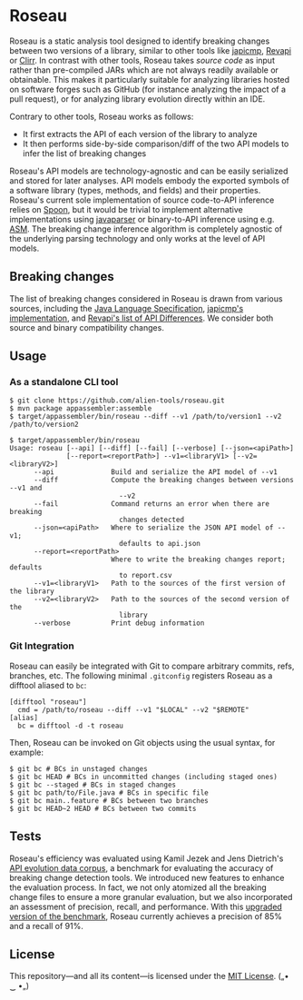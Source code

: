 # Roseau
Roseau is a static analysis tool designed to identify breaking changes between two versions of a library, similar to other tools like [japicmp](https://github.com/siom79/japicmp/), [Revapi](https://github.com/revapi/revapi/) or [Clirr](https://github.com/ebourg/clirr).
In contrast with other tools, Roseau takes *source code* as input rather than pre-compiled JARs which are not always readily available or obtainable.
This makes it particularly suitable for analyzing libraries hosted on software forges such as GitHub (for instance analyzing the impact of a pull request), or for analyzing library evolution directly within an IDE.

Contrary to other tools, Roseau works as follows:
  - It first extracts the API of each version of the library to analyze
  - It then performs side-by-side comparison/diff of the two API models to infer the list of breaking changes

Roseau's API models are technology-agnostic and can be easily serialized and stored for later analyses.
API models embody the exported symbols of a software library (types, methods, and fields) and their properties.
Roseau's current sole implementation of source code-to-API inference relies on [Spoon](https://github.com/INRIA/spoon), but it would be trivial to implement alternative implementations using [javaparser](https://github.com/javaparser/javaparser/) or binary-to-API inference using e.g. [ASM](https://asm.ow2.io/).
The breaking change inference algorithm is completely agnostic of the underlying parsing technology and only works at the level of API models.

## Breaking changes
The list of breaking changes considered in Roseau is drawn from various sources, including the [Java Language Specification](https://docs.oracle.com/javase/specs/), [japicmp's implementation](https://github.com/siom79/japicmp/blob/68425b08dd7835a4e9c0e64c6f6eaf3bd7281069/japicmp/src/main/java/japicmp/model/JApiCompatibilityChange.java), 
and [Revapi's list of API Differences](https://revapi.org/revapi-java/0.28.1/differences.html).
We consider both source and binary compatibility changes.

## Usage

### As a standalone CLI tool

```
$ git clone https://github.com/alien-tools/roseau.git
$ mvn package appassembler:assemble
$ target/appassembler/bin/roseau --diff --v1 /path/to/version1 --v2 /path/to/version2
```

```
$ target/appassembler/bin/roseau
Usage: roseau [--api] [--diff] [--fail] [--verbose] [--json=<apiPath>]
              [--report=<reportPath>] --v1=<libraryV1> [--v2=<libraryV2>]
      --api              Build and serialize the API model of --v1
      --diff             Compute the breaking changes between versions --v1 and
                           --v2
      --fail             Command returns an error when there are breaking
                           changes detected
      --json=<apiPath>   Where to serialize the JSON API model of --v1;
                           defaults to api.json
      --report=<reportPath>
                         Where to write the breaking changes report; defaults
                           to report.csv
      --v1=<libraryV1>   Path to the sources of the first version of the library
      --v2=<libraryV2>   Path to the sources of the second version of the
                           library
      --verbose          Print debug information
```

### Git Integration

Roseau can easily be integrated with Git to compare arbitrary commits, refs, branches, etc.
The following minimal `.gitconfig` registers Roseau as a difftool aliased to `bc`:

```
[difftool "roseau"]
  cmd = /path/to/roseau --diff --v1 "$LOCAL" --v2 "$REMOTE"
[alias]
  bc = difftool -d -t roseau
```

Then, Roseau can be invoked on Git objects using the usual syntax, for example:

```
$ git bc # BCs in unstaged changes
$ git bc HEAD # BCs in uncommitted changes (including staged ones)
$ git bc --staged # BCs in staged changes
$ git bc path/to/File.java # BCs in specific file
$ git bc main..feature # BCs between two branches
$ git bc HEAD~2 HEAD # BCs between two commits
```

## Tests
Roseau's efficiency was evaluated using Kamil Jezek and Jens Dietrich's [API evolution data corpus](https://github.com/kjezek/api-evolution-data-corpus), a benchmark for evaluating the accuracy of breaking change detection tools.
We introduced new features to enhance the evaluation process. In fact, we not only atomized all the breaking change files to ensure a more granular evaluation, but we also incorporated an assessment of precision, recall, 
and performance.
With this [upgraded version of the benchmark](https://github.com/labri-progress/api-evolution-data-corpus), Roseau currently achieves a precision of 85% and a recall of 91%.

## License
This repository—and all its content—is licensed under the [MIT License](https://choosealicense.com/licenses/mit/).  („• ‿ •„) 
